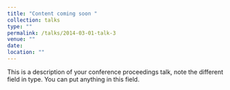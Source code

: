 ```yaml
---
title: "Content coming soon "
collection: talks
type: ""
permalink: /talks/2014-03-01-talk-3
venue: ""
date: 
location: ""
---
```


This is a description of your conference proceedings talk, note the different field in type. You can put anything in this field.
